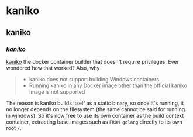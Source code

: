 # kaniko

## kaniko


### _kaniko_

[kaniko](https://github.com/GoogleContainerTools/kaniko)
the docker container builder that doesn't require privileges.
Ever wondered how that worked?
Also, why

> - kaniko does not support building Windows containers.
> - Running kaniko in any Docker image other than the official kaniko image is not supported

The reason is kaniko builds itself as a static binary,
so once it's running, it no longer depends on the filesystem
(the same cannot be said for running in windows).
So it's now free to use its own container as the build context container,
extracting base images such as `FROM golang` directly to its own root `/`.
